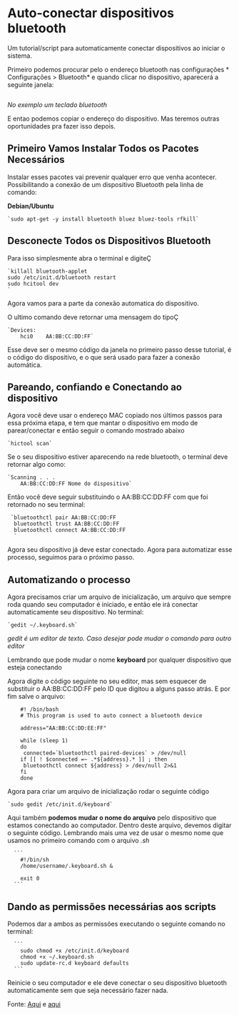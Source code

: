 # Auto-conectar dispositivos bluetooth

Um tutorial/script para automaticamente conectar dispositivos ao iniciar o sistema.

Primeiro podemos procurar pelo o endereço bluetooth nas configurações * Configurações > Bluetooth* e quando clicar no dispositivo, aparecerá a seguinte janela:

<p align="center">
  <img width="300" src=" ">
</p>

*No exemplo um teclado bluetooth*

E entao podemos copiar o endereço do dispositivo. Mas teremos outras oportunidades pra fazer isso depois.


## Primeiro Vamos Instalar Todos os Pacotes Necessários
Instalar esses pacotes vai prevenir qualquer erro que venha acontecer. Possibilitando a conexão de um dispositivo Bluetooth pela linha de comando:

  **Debian/Ubuntu**

    `sudo apt-get -y install bluetooth bluez bluez-tools rfkill`

## Desconecte Todos os Dispositivos Bluetooth
Para isso simplesmente abra o terminal e digiteÇ

    `killall bluetooth-applet
    sudo /etc/init.d/bluetooth restart
    sudo hcitool dev
    `

Agora vamos para a parte da conexão automatica do dispositivo.

O ultimo comando deve retornar uma mensagem do tipoÇ

    `Devices:
        hci0    AA:BB:CC:DD:FF`

Esse deve ser o mesmo código da janela no primeiro passo desse tutorial, é o código do dispositivo, e o que será usado para fazer a conexão automática.

## Pareando, confiando e Conectando ao dispositivo

Agora você deve usar o endereço MAC copiado nos últimos passos para essa próxima etapa, e tem que mantar o dispositivo em modo de parear/conectar e então seguir o comando mostrado abaixo

    `hictool scan`

Se o seu dispositivo estiver aparecendo na rede bluetooth, o terminal deve retornar algo como:

    `Scanning . . .
        AA:BB:CC:DD:FF Nome do dispositivo`

Então você deve seguir substituindo o AA:BB:CC:DD:FF com que foi retornado no seu terminal:

     `bluetoothctl pair AA:BB:CC:DD:FF
      bluetoothctl trust AA:BB:CC:DD:FF
      bluetoothctl connect AA:BB:CC:DD:FF
      `
Agora seu dispositivo já deve estar conectado. Agora para automatizar esse processo, seguimos para o próximo passo.

## Automatizando o processo

Agora precisamos criar um arquivo de inicialização, um arquivo que sempre roda quando seu computador é iniciado, e então ele irá conectar automaticamente seu dispositivo.
No terminal:

    `gedit ~/.keyboard.sh`
*gedit é um editor de texto. Caso desejar pode mudar o comando para outro editor*

Lembrando que pode mudar o nome **keyboard** por qualquer dispositivo que esteja conectando

Agora digite o código seguinte no seu editor, mas sem esquecer de substituir o AA:BB:CC:DD:FF pelo ID que digitou a alguns passo atrás. E por fim salve o arquivo:

  ```
      #! /bin/bash
      # This program is used to auto connect a bluetooth device

      address="AA:BB:CC:DD:EE:FF"

      while (sleep 1)
      do
       connected=`bluetoothctl paired-devices` > /dev/null
      if [[ ! $connected =~ .*${address}.* ]] ; then
       bluetoothctl connect ${address} > /dev/null 2>&1
      fi
      done
  ```

Agora para criar um arquivo de inicialização rodar o seguinte código

    `sudo gedit /etc/init.d/keyboard`

Aqui também **podemos mudar o nome do arquivo** pelo dispositivo que estamos conectando ao computador. Dentro deste arquivo, devemos digitar o seguinte código. Lembrando mais uma vez de usar o mesmo nome que usamos no primeiro comando com o arquivo *.sh*

      ```
        #!/bin/sh
        /home/username/.keyboard.sh &

        exit 0
      ```
## Dando as permissões necessárias aos scripts

Podemos dar a ambos as permissões executando o seguinte comando no terminal:

      ```
        sudo chmod +x /etc/init.d/keyboard
        chmod +x ~/.keyboard.sh
        sudo update-rc.d keyboard defaults
      ```

Reinicie o seu computador e ele deve conectar o seu dispositivo bluetooth automaticamente sem que seja necessário fazer nada.


Fonte: [Aqui](https://ubuntuforums.org/showthread.php?t=1643386&highlight=bluetooth) e [aqui](https://askubuntu.com/questions/17504/how-can-i-have-a-bluetooth-keyboard-auto-connect-at-startup)
